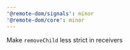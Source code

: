 ```yaml
---
'@remote-dom/signals': minor
'@remote-dom/core': minor
---
```


Make `removeChild` less strict in receivers

